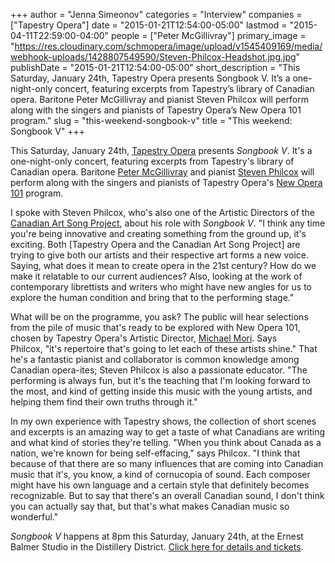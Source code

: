 +++
author = "Jenna Simeonov"
categories = "Interview"
companies = ["Tapestry Opera"]
date = "2015-01-21T12:54:00-05:00"
lastmod = "2015-04-11T22:59:00-04:00"
people = ["Peter McGillivray"]
primary_image = "https://res.cloudinary.com/schmopera/image/upload/v1545409169/media/webhook-uploads/1428807549590/Steven-Philcox-Headshot.jpg.jpg"
publishDate = "2015-01-21T12:54:00-05:00"
short_description = "This Saturday, January 24th, Tapestry Opera presents Songbook V. It’s a one-night-only concert, featuring excerpts from Tapestry’s library of Canadian opera. Baritone Peter McGillivray and pianist Steven Philcox will perform along with the singers and pianists of Tapestry Opera’s New Opera 101 program."
slug = "this-weekend-songbook-v"
title = "This weekend: Songbook V"
+++

<p>This Saturday, January 24th, <a href="https://tapestryopera.com/" target="_blank">Tapestry Opera</a> presents <em>Songbook V</em>. It's a one-night-only concert, featuring excerpts from Tapestry's library of Canadian opera. Baritone <a href="http://www.petermcgillivray.com/Site/Home.html" target="_blank">Peter McGillivray</a> and pianist <a href="http://www.canadianartsongproject.ca/about/" target="_blank">Steven Philcox</a>&nbsp;will perform along with the singers and pianists&nbsp;of Tapestry Opera's <a href="https://tapestryopera.com/new-opera-101" target="_blank">New Opera 101</a> program.</p><p>I spoke with Steven Philcox, who's also one of the Artistic Directors of&nbsp;the <a href="http://www.canadianartsongproject.ca/about/" target="_blank">Canadian Art Song Project</a>, about his role with <em>Songbook V</em>.&nbsp;"I think any time you're being innovative and creating something from the ground up, it's exciting. Both [Tapestry Opera and the Canadian Art Song Project]&nbsp;are trying to give both our artists and their respective art forms a new voice. Saying, what does it mean to create opera in the 21st century? How do we make it relatable to our current audiences? Also, looking at the work of contemporary librettists and writers who might have new angles for us to explore the human condition and bring that to the performing stage."</p><p>What will be on the programme, you ask? The public will hear selections from the pile of music that's ready to be explored with New Opera 101, chosen by Tapestry Opera's Artistic Director, <a href="https://tapestryopera.com/michael-mori" target="_blank">Michael Mori</a>. Says Philcox,&nbsp;"it's repertoire that's going to let each of these artists shine." That he's a fantastic pianist and collaborator is common knowledge among Canadian opera-ites; Steven Philcox is also a passionate educator.&nbsp;"The performing is always fun, but it's the teaching that I'm looking forward to the most, and kind of getting inside this music with the young artists, and helping them find their own truths through it."</p><p>In my own experience with Tapestry shows, the collection of short scenes and excerpts is an amazing way to get a taste of what Canadians are writing and what kind of stories they're telling. "When you think about Canada as a nation, we're known for being self-effacing," says Philcox. "I think that because of that there are so many influences that are coming into Canadian music that it's, you know, a kind of cornucopia of sound. Each composer might have his own language and a certain style that definitely becomes recognizable. But to say that there's an overall Canadian sound, I don't think you can actually say that, but that's what makes Canadian music so wonderful."</p><p><em>Songbook V</em>&nbsp;happens at 8pm this Saturday, January 24th, at the Ernest Balmer Studio in the Distillery District. <a href="https://tapestryopera.com/SongbookV" target="_blank">Click here for details and tickets</a>.</p>
